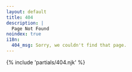 ```yaml
---
layout: default
title: 404
description: |
  Page Not Found
noindex: true
i18n:
  404_msg: Sorry, we couldn't find that page.
---
```


{% include 'partials/404.njk' %}
